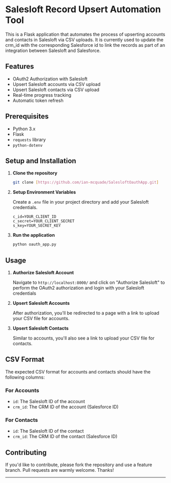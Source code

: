 
# Salesloft Record Upsert Automation Tool

This is a Flask application that automates the process of upserting accounts and contacts in Salesloft via CSV uploads. It is currently used to update the crm_id with the corresponding Salesforce id to link the records as part of an integration between Salesloft and Salesforce.

## Features

- OAuth2 Authorization with Salesloft
- Upsert Salesloft accounts via CSV upload
- Upsert Salesloft contacts via CSV upload
- Real-time progress tracking
- Automatic token refresh

## Prerequisites

- Python 3.x
- Flask
- `requests` library
- `python-dotenv`

## Setup and Installation

1. **Clone the repository**

    ```bash
    git clone [https://github.com/ian-mcquade/SalesloftOauthApp.git]
    ```


2. **Setup Environment Variables**

    Create a `.env` file in your project directory and add your Salesloft credentials.

    ```env
    c_id=YOUR_CLIENT_ID
    c_secret=YOUR_CLIENT_SECRET
    s_key=YOUR_SECRET_KEY
    ```

5. **Run the application**

    ```bash
    python oauth_app.py
    ```

## Usage

1. **Authorize Salesloft Account**

    Navigate to `http://localhost:8000/` and click on "Authorize Salesloft" to perform the OAuth2 authorization and login with your Salesloft credentials

2. **Upsert Salesloft Accounts**

    After authorization, you'll be redirected to a page with a link to upload your CSV file for accounts. 

3. **Upsert Salesloft Contacts**

    Similar to accounts, you'll also see a link to upload your CSV file for contacts.

## CSV Format

The expected CSV format for accounts and contacts should have the following columns:

### For Accounts

- `id`: The Salesloft ID of the account
- `crm_id`: The CRM ID of the account (Salesforce ID)

### For Contacts

- `id`: The Salesloft ID of the contact
- `crm_id`: The CRM ID of the contact (Salesforce ID)

## Contributing

If you'd like to contribute, please fork the repository and use a feature branch. Pull requests are warmly welcome. Thanks!

---

